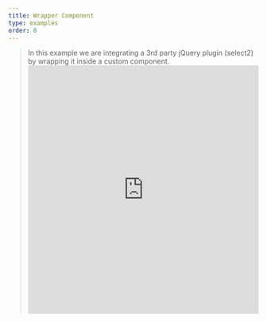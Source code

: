 ```yaml
---
title: Wrapper Component
type: examples
order: 8
---
```


> In this example we are integrating a 3rd party jQuery plugin (select2) by wrapping it inside a custom component. <iframe width="100%" height="500" src="https://jsfiddle.net/chrisvfritz/d131Lebj/embedded/result,html,js,css" allowfullscreen="allowfullscreen" frameborder="0" mark="crwd-mark"></iframe>
